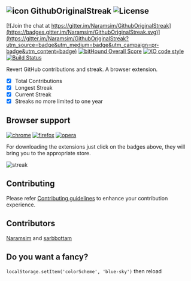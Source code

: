 ![icon](https://raw.githubusercontent.com/Naramsim/GithubOriginalStreak/master/chrome/icons/g48.png) GithubOriginalStreak ![License](https://img.shields.io/badge/License-MPL2.0-yellowgreen.svg)
---

[![Join the chat at https://gitter.im/Naramsim/GithubOriginalStreak](https://badges.gitter.im/Naramsim/GithubOriginalStreak.svg)](https://gitter.im/Naramsim/GithubOriginalStreak?utm_source=badge&utm_medium=badge&utm_campaign=pr-badge&utm_content=badge) 
[![bitHound Overall Score](https://www.bithound.io/github/Naramsim/GithubOriginalStreak/badges/score.svg)](https://www.bithound.io/github/Naramsim/GithubOriginalStreak)
[![XO code style](https://img.shields.io/badge/code_style-XO-5ed9c7.svg)](https://github.com/sindresorhus/xo)
[![Build Status](https://travis-ci.org/Naramsim/GithubOriginalStreak.svg?branch=master)](https://travis-ci.org/Naramsim/GithubOriginalStreak)

Revert GitHub contributions and streak. A browser extension.
- [x] Total Contributions
- [x] Longest Streak
- [x] Current Streak
- [x] Streaks no more limited to one year

## Browser support
[![chrome](https://img.shields.io/badge/chrome-v1.11-brightgreen.svg)](https://chrome.google.com/webstore/detail/github-original-streak/jgfeifpakohnblfnjdpigclinhbkocja)
[![firefox](https://img.shields.io/badge/firefox-v1.10-brightgreen.svg)](https://addons.mozilla.org/en-US/firefox/addon/github-original-streak/)
[![opera](https://img.shields.io/badge/opera-v1.11-brightgreen.svg)](https://addons.opera.com/it/extensions/details/github-original-streak/)

For downloading the extensions just click on the badges above, they will bring you to the appropriate store.

![streak](https://raw.githubusercontent.com/Naramsim/GithubOriginalStreak/master/chrome/icons/streak.jpg)

## Contributing

Please refer [Contributing guidelines](contributing.md) to enhance your contribution experience.

## Contributors
[Naramsim](https://github.com/Naramsim) and [sarbbottam](https://github.com/sarbbottam)

## Do you want a fancy?

`localStorage.setItem('colorScheme', 'blue-sky')` then reload
